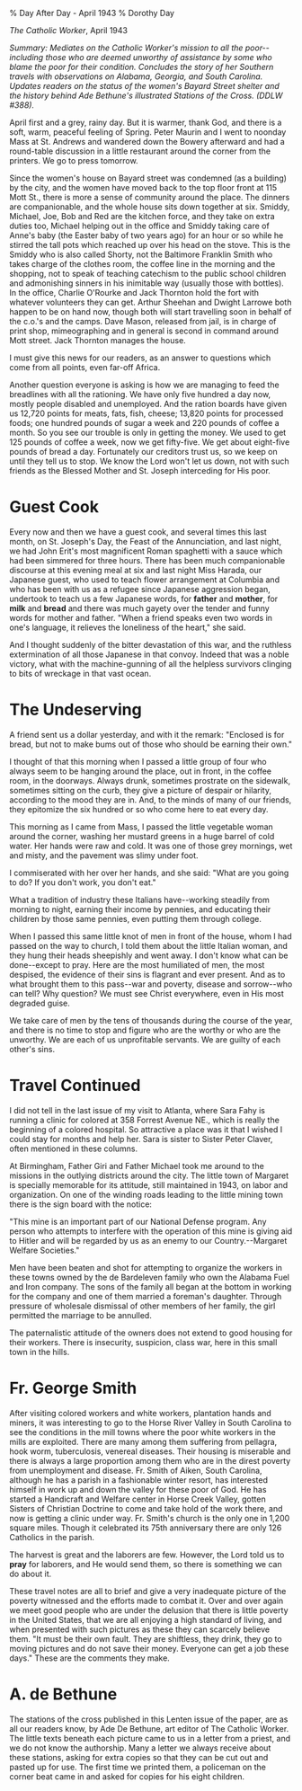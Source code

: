 % Day After Day - April 1943
% Dorothy Day

*The Catholic Worker*, April 1943

*Summary: Mediates on the Catholic Worker's mission to all the
poor--including those who are deemed unworthy of assistance by some who
blame the poor for their condition. Concludes the story of her Southern
travels with observations on Alabama, Georgia, and South Carolina.
Updates readers on the status of the women's Bayard Street shelter and
the history behind Ade Bethune's illustrated Stations of the Cross.
(DDLW \#388).*

April first and a grey, rainy day. But it is warmer, thank God, and
there is a soft, warm, peaceful feeling of Spring. Peter Maurin and I
went to noonday Mass at St. Andrews and wandered down the Bowery
afterward and had a round-table discussion in a little restaurant around
the corner from the printers. We go to press tomorrow.

Since the women's house on Bayard street was condemned (as a building)
by the city, and the women have moved back to the top floor front at 115
Mott St., there is more a sense of community around the place. The
dinners are companionable, and the whole house sits down together at
six. Smiddy, Michael, Joe, Bob and Red are the kitchen force, and they
take on extra duties too, Michael helping out in the office and Smiddy
taking care of Anne's baby (the Easter baby of two years ago) for an
hour or so while he stirred the tall pots which reached up over his head
on the stove. This is the Smiddy who is also called Shorty, not the
Baltimore Franklin Smith who takes charge of the clothes room, the
coffee line in the morning and the shopping, not to speak of teaching
catechism to the public school children and admonishing sinners in his
inimitable way (usually those with bottles). In the office, Charlie
O'Rourke and Jack Thornton hold the fort with whatever volunteers they
can get. Arthur Sheehan and Dwight Larrowe both happen to be on hand
now, though both will start travelling soon in behalf of the c.o.'s and
the camps. Dave Mason, released from jail, is in charge of print shop,
mimeographing and in general is second in command around Mott street.
Jack Thornton manages the house.

I must give this news for our readers, as an answer to questions which
come from all points, even far-off Africa.

Another question everyone is asking is how we are managing to feed the
breadlines with all the rationing. We have only five hundred a day now,
mostly people disabled and unemployed. And the ration boards have given
us 12,720 points for meats, fats, fish, cheese; 13,820 points for
processed foods; one hundred pounds of sugar a week and 220 pounds of
coffee a month. So you see our trouble is only in getting the money. We
used to get 125 pounds of coffee a week, now we get fifty-five. We get
about eight-five pounds of bread a day. Fortunately our creditors trust
us, so we keep on until they tell us to stop. We know the Lord won't let
us down, not with such friends as the Blessed Mother and St. Joseph
interceding for His poor.

Guest Cook
===

Every now and then we have a guest cook, and several times this last
month, on St. Joseph's Day, the Feast of the Annunciation, and last
night, we had John Erit's most magnificent Roman spaghetti with a sauce
which had been simmered for three hours. There has been much
companionable discourse at this evening meal at six and last night Miss
Harada, our Japanese guest, who used to teach flower arrangement at
Columbia and who has been with us as a refugee since Japanese aggression
began, undertook to teach us a few Japanese words, for **father** and
**mother**, for **milk** and **bread** and there was much gayety over
the tender and funny words for mother and father. "When a friend speaks
even two words in one's language, it relieves the loneliness of the
heart," she said.

And I thought suddenly of the bitter devastation of this war, and the
ruthless extermination of all those Japanese in that convoy. Indeed that
was a noble victory, what with the machine-gunning of all the helpless
survivors clinging to bits of wreckage in that vast ocean.

The Undeserving
===

A friend sent us a dollar yesterday, and with it the remark: "Enclosed
is for bread, but not to make bums out of those who should be earning
their own."

I thought of that this morning when I passed a little group of four who
always seem to be hanging around the place, out in front, in the coffee
room, in the doorways. Always drunk, sometimes prostrate on the
sidewalk, sometimes sitting on the curb, they give a picture of despair
or hilarity, according to the mood they are in. And, to the minds of
many of our friends, they epitomize the six hundred or so who come here
to eat every day.

This morning as I came from Mass, I passed the little vegetable woman
around the corner, washing her mustard greens in a huge barrel of cold
water. Her hands were raw and cold. It was one of those grey mornings,
wet and misty, and the pavement was slimy under foot.

I commiserated with her over her hands, and she said: "What are you
going to do? If you don't work, you don't eat."

What a tradition of industry these Italians have--working steadily from
morning to night, earning their income by pennies, and educating their
children by those same pennies, even putting them through college.

When I passed this same little knot of men in front of the house, whom I
had passed on the way to church, I told them about the little Italian
woman, and they hung their heads sheepishly and went away. I don't know
what can be done--except to pray. Here are the most humiliated of men,
the most despised, the evidence of their sins is flagrant and ever
present. And as to what brought them to this pass--war and poverty,
disease and sorrow--who can tell? Why question? We must see Christ
everywhere, even in His most degraded guise.

We take care of men by the tens of thousands during the course of the
year, and there is no time to stop and figure who are the worthy or who
are the unworthy. We are each of us unprofitable servants. We are guilty
of each other's sins.

Travel Continued
===

I did not tell in the last issue of my visit to Atlanta, where Sara Fahy
is running a clinic for colored at 358 Forrest Avenue NE., which is
really the beginning of a colored hospital. So attractive a place was it
that I wished I could stay for months and help her. Sara is sister to
Sister Peter Claver, often mentioned in these columns.

At Birmingham, Father Giri and Father Michael took me around to the
missions in the outlying districts around the city. The little town of
Margaret is specially memorable for its attitude, still maintained in
1943, on labor and organization. On one of the winding roads leading to
the little mining town there is the sign board with the notice:

"This mine is an important part of our National Defense program. Any
person who attempts to interfere with the operation of this mine is
giving aid to Hitler and will be regarded by us as an enemy to our
Country.--Margaret Welfare Societies."

Men have been beaten and shot for attempting to organize the workers in
these towns owned by the de Bardeleven family who own the Alabama Fuel
and Iron company. The sons of the family all began at the bottom in
working for the company and one of them married a foreman's daughter.
Through pressure of wholesale dismissal of other members of her family,
the girl permitted the marriage to be annulled.

The paternalistic attitude of the owners does not extend to good housing
for their workers. There is insecurity, suspicion, class war, here in
this small town in the hills.

Fr. George Smith
===

After visiting colored workers and white workers, plantation hands and
miners, it was interesting to go to the Horse River Valley in South
Carolina to see the conditions in the mill towns where the poor white
workers in the mills are exploited. There are many among them suffering
from pellagra, hook worm, tuberculosis, venereal diseases. Their housing
is miserable and there is always a large proportion among them who are
in the direst poverty from unemployment and disease. Fr. Smith of Aiken,
South Carolina, although he has a parish in a fashionable winter resort,
has interested himself in work up and down the valley for these poor of
God. He has started a Handicraft and Welfare center in Horse Creek
Valley, gotten Sisters of Christian Doctrine to come and take hold of
the work there, and now is getting a clinic under way. Fr. Smith's
church is the only one in 1,200 square miles. Though it celebrated its
75th anniversary there are only 126 Catholics in the parish.

The harvest is great and the laborers are few. However, the Lord told us
to **pray** for laborers, and He would send them, so there is something
we can do about it.

These travel notes are all to brief and give a very inadequate picture
of the poverty witnessed and the efforts made to combat it. Over and
over again we meet good people who are under the delusion that there is
little poverty in the United States, that we are all enjoying a high
standard of living, and when presented with such pictures as these they
can scarcely believe them. "It must be their own fault. They are
shiftless, they drink, they go to moving pictures and do not save their
money. Everyone can get a job these days." These are the comments they
make.

A. de Bethune
===

The stations of the cross published in this Lenten issue of the paper,
are as all our readers know, by Ade De Bethune, art editor of The
Catholic Worker. The little texts beneath each picture came to us in a
letter from a priest, and we do not know the authorship. Many a letter
we always receive about these stations, asking for extra copies so that
they can be cut out and pasted up for use. The first time we printed
them, a policeman on the corner beat came in and asked for copies for
his eight children.
